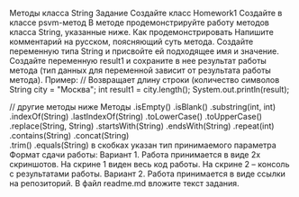 Методы класса String
Задание
Создайте класс Homework1
Создайте в классе psvm-метод
В методе продемонстрируйте работу методов класса String, указанные ниже.
Как продемонстрировать
Напишите комментарий на русском, поясняющий суть метода.
Создайте переменную типа String и присвойте ей подходящее имя и значение.
Создайте переменную result1 и сохраните в нее результат работы метода (тип данных для переменной зависит от результата работы метода).
Пример:
// Возвращает длину строки (количество символов
String city = "Москва";
int result1 = city.length();
System.out.println(result);

// другие методы ниже
Методы
.isEmpty()
.isBlank() 
.substring(int, int)
.indexOf(String)
.lastIndexOf(String)
.toLowerCase() 
.toUpperCase() 
.replace(String, String) 
.startsWith(String)
.endsWith(String)
.repeat(int)
.contains(String)
.concat(String)  
.trim()
.equals(String)
в скобках указан тип принимаемого параметра
Формат сдачи работы:
Вариант 1. Работа принимается в виде 2х скриншотов.
На скрине 1 виден весь код работы.
На скрине 2 – консоль с результатами работы.
Вариант 2. Работа принимается в виде ссылки на репозиторий. В файл readme.md вложите текст задания.

